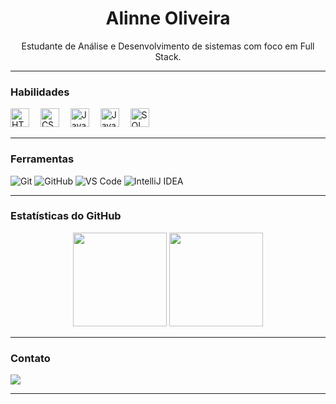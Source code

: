 <h1 align="center">Alinne Oliveira</h1>

<p align="center">Estudante de Análise e Desenvolvimento de sistemas com foco em Full Stack.</p>

---

###  Habilidades

<div align="left">
  <img src="https://cdn.jsdelivr.net/gh/devicons/devicon/icons/html5/html5-original.svg" height="30" alt="HTML5" />
  <img width="10"/>
  <img src="https://cdn.jsdelivr.net/gh/devicons/devicon/icons/css3/css3-original.svg" height="30" alt="CSS3" />
  <img width="10"/>
  <img src="https://cdn.jsdelivr.net/gh/devicons/devicon/icons/javascript/javascript-original.svg" height="30" alt="JavaScript" />
  <img width="10"/>
  <img src="https://cdn.jsdelivr.net/gh/devicons/devicon/icons/java/java-original.svg" height="30" alt="Java" />
  <img width="10"/>
  <img src="https://cdn.jsdelivr.net/gh/devicons/devicon@latest/icons/microsoftsqlserver/microsoftsqlserver-plain.svg" height="30" alt="SQLServer"/>
  <img width="10"/>
          </div>

---

### Ferramentas

<div align="left">
  <img src="https://img.shields.io/badge/Git-F05032?style=for-the-badge&logo=git&logoColor=white" alt="Git"/>
  <img src="https://img.shields.io/badge/GitHub-181717?style=for-the-badge&logo=github&logoColor=white" alt="GitHub"/>
  <img src="https://img.shields.io/badge/VS Code-007ACC?style=for-the-badge&logo=visualstudiocode&logoColor=white" alt="VS Code"/>
  <img src="https://img.shields.io/badge/IntelliJ IDEA-000000?style=for-the-badge&logo=intellijidea&logoColor=white" alt="IntelliJ IDEA"/>
</div>

---

### Estatísticas do GitHub
  <div align="center">
  <img src="https://github-readme-stats.vercel.app/api?username=alinneoliveira-dev&hide_title=false&hide_rank=false&show_icons=true&include_all_commits=true&count_private=true&disable_animations=false&theme=dracula&locale=pt-br&hide_border=false" height="150" />
  <img src="https://github-readme-stats.vercel.app/api/top-langs?username=alinneoliveira-dev&locale=pt-br&hide_title=false&layout=compact&card_width=320&langs_count=5&theme=dracula&hide_border=false" height="150" />
</div>

---

###  Contato

<div align="left">
  <a href="https://www.linkedin.com/in/alinne-oliveira" target="_blank">
    <img src="https://img.shields.io/badge/LinkedIn-0077B5?style=for-the-badge&logo=linkedin&logoColor=white" />
  </a>
</div>

---

